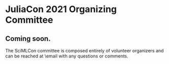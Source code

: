 # JuliaCon 2021 Organizing Committee

Coming soon.
---

The SciMLCon committee is composed entirely of volunteer organizers and can be reached at \email with any questions or comments.
